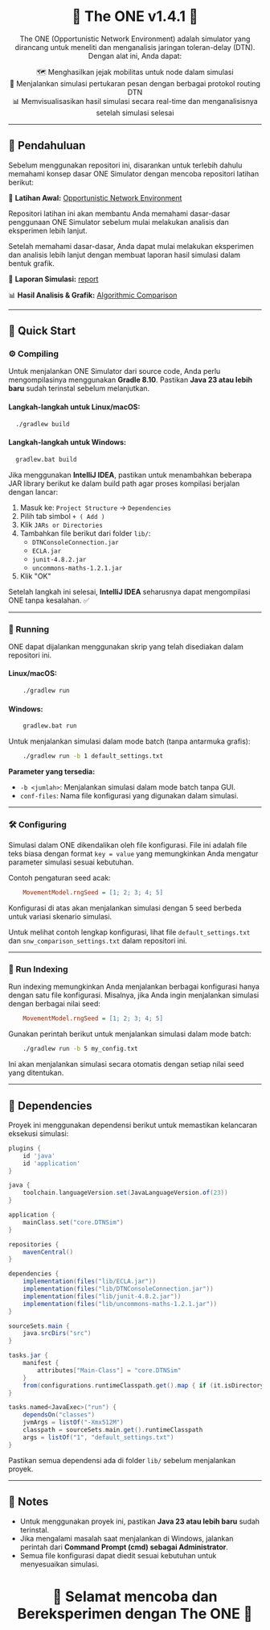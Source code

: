 <h1 align="center">🚀 The ONE v1.4.1 📡</h1>

<p align="center">The ONE (Opportunistic Network Environment) adalah simulator yang dirancang untuk meneliti dan menganalisis jaringan toleran-delay (DTN). Dengan alat ini, Anda dapat:</p>

<p align="center">
  🗺️ Menghasilkan jejak mobilitas untuk node dalam simulasi <br>
  💬 Menjalankan simulasi pertukaran pesan dengan berbagai protokol routing DTN <br>
  📊 Memvisualisasikan hasil simulasi secara real-time dan menganalisisnya setelah simulasi selesai
</p>

---

## 📖 Pendahuluan
Sebelum menggunakan repositori ini, disarankan untuk terlebih dahulu memahami konsep dasar ONE Simulator dengan mencoba repositori latihan berikut:

🔗 **Latihan Awal:** [Opportunistic Network Environment](https://github.com/hendrowunga/Opportunistic-Network-Environment.git)

Repositori latihan ini akan membantu Anda memahami dasar-dasar penggunaan ONE Simulator sebelum mulai melakukan analisis dan eksperimen lebih lanjut.

Setelah memahami dasar-dasar, Anda dapat mulai melakukan eksperimen dan analisis lebih lanjut dengan membuat laporan hasil simulasi dalam bentuk grafik.

📂 **Laporan Simulasi:** [report](https://github.com/hendrowunga/Opportunistic-Network-Environment/tree/main/src/report)

📊 **Hasil Analisis & Grafik:** [Algorithmic Comparison](https://github.com/hendrowunga/Opportunistic-Network-Environment/tree/main/discussion/AlgorithmicComparison)

---

## 🏁 Quick Start

### ⚙️ Compiling

Untuk menjalankan ONE Simulator dari source code, Anda perlu mengompilasinya menggunakan **Gradle 8.10**. Pastikan **Java 23 atau lebih baru** sudah terinstal sebelum melanjutkan.

#### **Langkah-langkah untuk Linux/macOS:**
```sh
  ./gradlew build
```

#### **Langkah-langkah untuk Windows:**
```sh
  gradlew.bat build
```

Jika menggunakan **IntelliJ IDEA**, pastikan untuk menambahkan beberapa JAR library berikut ke dalam build path agar proses kompilasi berjalan dengan lancar:

1. Masuk ke: `Project Structure` -> `Dependencies`
2. Pilih tab simbol `+ ( Add )`
3. Klik `JARs or Directories`
4. Tambahkan file berikut dari folder `lib/`:
    - `DTNConsoleConnection.jar`
    - `ECLA.jar`
    - `junit-4.8.2.jar`
    - `uncommons-maths-1.2.1.jar`
5. Klik "OK"

Setelah langkah ini selesai, **IntelliJ IDEA** seharusnya dapat mengompilasi ONE tanpa kesalahan. ✅

---

### 🏃 Running

ONE dapat dijalankan menggunakan skrip yang telah disediakan dalam repositori ini.

#### **Linux/macOS:**
```sh
    ./gradlew run
```

#### **Windows:**
```sh
    gradlew.bat run
```

Untuk menjalankan simulasi dalam mode batch (tanpa antarmuka grafis):
```sh
    ./gradlew run -b 1 default_settings.txt
```

**Parameter yang tersedia:**
- `-b <jumlah>`: Menjalankan simulasi dalam mode batch tanpa GUI.
- `conf-files`: Nama file konfigurasi yang digunakan dalam simulasi.

---

### 🛠️ Configuring

Simulasi dalam ONE dikendalikan oleh file konfigurasi. File ini adalah file teks biasa dengan format `key = value` yang memungkinkan Anda mengatur parameter simulasi sesuai kebutuhan.

Contoh pengaturan seed acak:
```ini
    MovementModel.rngSeed = [1; 2; 3; 4; 5]
```
Konfigurasi di atas akan menjalankan simulasi dengan 5 seed berbeda untuk variasi skenario simulasi.

Untuk melihat contoh lengkap konfigurasi, lihat file `default_settings.txt` dan `snw_comparison_settings.txt` dalam repositori ini.

---

### 🔢 Run Indexing

Run indexing memungkinkan Anda menjalankan berbagai konfigurasi hanya dengan satu file konfigurasi.
Misalnya, jika Anda ingin menjalankan simulasi dengan berbagai nilai seed:
```ini
    MovementModel.rngSeed = [1; 2; 3; 4; 5]
```
Gunakan perintah berikut untuk menjalankan simulasi dalam mode batch:
```sh
    ./gradlew run -b 5 my_config.txt
```
Ini akan menjalankan simulasi secara otomatis dengan setiap nilai seed yang ditentukan.

---

## 📜 Dependencies

Proyek ini menggunakan dependensi berikut untuk memastikan kelancaran eksekusi simulasi:

```gradle
plugins {
    id 'java'
    id 'application'
}

java {
    toolchain.languageVersion.set(JavaLanguageVersion.of(23))
}

application {
    mainClass.set("core.DTNSim")
}

repositories {
    mavenCentral()
}

dependencies {
    implementation(files("lib/ECLA.jar"))
    implementation(files("lib/DTNConsoleConnection.jar"))
    implementation(files("lib/junit-4.8.2.jar"))
    implementation(files("lib/uncommons-maths-1.2.1.jar"))
}

sourceSets.main {
    java.srcDirs("src")
}

tasks.jar {
    manifest {
        attributes["Main-Class"] = "core.DTNSim"
    }
    from(configurations.runtimeClasspath.get().map { if (it.isDirectory) it else zipTree(it) })
}

tasks.named<JavaExec>("run") {
    dependsOn("classes")
    jvmArgs = listOf("-Xmx512M")
    classpath = sourceSets.main.get().runtimeClasspath
    args = listOf("1", "default_settings.txt")
}
```

Pastikan semua dependensi ada di folder `lib/` sebelum menjalankan proyek.

---

## 📌 Notes

- Untuk menggunakan proyek ini, pastikan **Java 23 atau lebih baru** sudah terinstal.
- Jika mengalami masalah saat menjalankan di Windows, jalankan perintah dari **Command Prompt (cmd) sebagai Administrator**.
- Semua file konfigurasi dapat diedit sesuai kebutuhan untuk menyesuaikan simulasi.


<h1 align="center">🚀 Selamat mencoba dan Bereksperimen dengan The ONE  🎉</h1>

